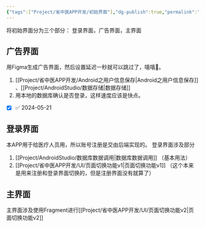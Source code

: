 ```yaml
---
{"tags":["Project/省中医APP开发/初始界面"],"dg-publish":true,"permalink":"/Project/省中医APP开发/APP的初始界面/","dgPassFrontmatter":true}
---
```


将初始界面分为三个部分：
登录界面，广告界面，主界面


## 广告界面
用Figma生成广告界面，然后设置延迟一秒就可以跳过了，嘻嘻🤠。
1.  [[Project/省中医APP开发/Android之用户信息保存\|Android之用户信息保存]]  、[[Project/AndroidStudio/数据存储\|数据存储]]
2. 用本地的数据库确认是否登录，这样速度应该是快点。
- [x]  ✅ 2024-05-21

## 登录界面
本APP用于给医疗人员用，所以账号注册是交由后端实现的。
登录界面涉及部分
1. [[Project/AndroidStudio/数据库数据调用\|数据库数据调用]] （基本用法）
2. [[Project/省中医APP开发/UI/页面切换功能v1\|页面切换功能v1]] （这个本来是用来注册和登录界面切换的，但是注册界面没有就算了）

## 主界面
主界面涉及使用Fragment进行[[Project/省中医APP开发/UI/页面切换功能v2\|页面切换功能v2]]